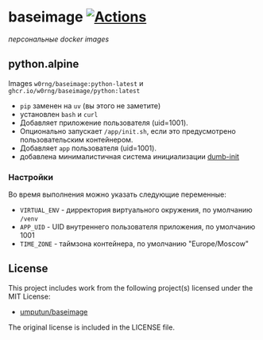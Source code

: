# baseimage [![Actions](https://github.com/w0rng/baseimage/workflows/build/badge.svg)](https://github.com/w0rng/baseimage/actions)

_персональные docker images_

## python.alpine

Images `w0rng/baseimage:python-latest` и `ghcr.io/w0rng/baseimage/python:latest`

* `pip` заменен на `uv` (вы этого не заметите)
* установлен `bash` и `curl`
* Добавляет приложение пользователя (uid=1001).
* Опционально запускает `/app/init.sh`, если это предусмотрено пользовательским контейнером.
* Добавляет `app` пользователя (uid=1001).
* добавлена минималистичная система инициализации [dumb-init](https://github.com/Yelp/dumb-init/)

### Настройки
Во время выполнения можно указать следующие переменные:
* `VIRTUAL_ENV` - дирректория виртуального окружения, по умолчанию `/venv`
* `APP_UID` - UID внутреннего пользователя приложения, по умолчанию 1001
* `TIME_ZONE` - таймзона контейнера, по умолчанию "Europe/Moscow"

## License

This project includes work from the following project(s) licensed under the MIT License:

- [umputun/baseimage](https://github.com/umputun/baseimage/tree/master)

The original license is included in the LICENSE file.